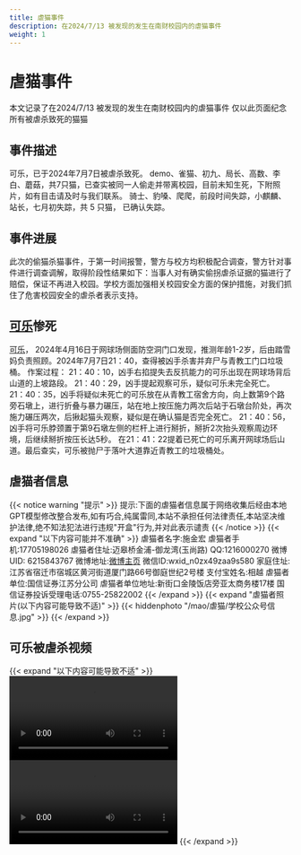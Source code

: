 ```yaml
---
title: 虐猫事件
description: 在2024/7/13 被发现的发生在南财校园内的虐猫事件
weight: 1
---
```

#  虐猫事件
本文记录了在2024/7/13 被发现的发生在南财校园内的虐猫事件
仅以此页面纪念所有被虐杀致死的猫猫
## 事件描述
可乐，已于2024年7月7日被虐杀致死。
demo、雀猫、初九、局长、高数、李白、蘑菇，共7只猫，已查实被同一人偷走并带离校园，目前未知生死，下附照片，如有目击请及时与我们联系。
骑士、豹嗓、爬爬，前段时间失踪，小麒麟、站长，七月初失踪，共 5 只猫， 已确认失踪。

## 事件进展
此次的偷猫杀猫事件，于第一时间报警，警方与校方均积极配合调查，警方针对事件进行调查调解，取得阶段性结果如下：当事人对有确实偷拐虐杀证据的猫进行了赔偿，保证不再进入校园。学校方面加强相关校园安全方面的保护措施，对我们抓住了危害校园安全的虐杀者表示支持。

## [可乐](/cn/docs/猫猫图鉴/离开的猫猫/虐猫而离开的猫猫/可乐/)惨死
[可乐](/cn/docs/猫猫图鉴/离开的猫猫/虐猫而离开的猫猫/可乐/)， 2024年4月16日于网球场侧面防空洞门口发现，推测年龄1-2岁，后由踏雪妈负责照顾。2024年7月7日21：40，查得被凶手杀害并弃尸与青教工门口垃圾桶。
作案过程：
21：40：10，凶手右掐提失去反抗能力的可乐出现在网球场背后山道的上坡路段。
21：40：29，凶手提起观察可乐，疑似可乐未完全死亡。
21：40：35，凶手将疑似未死亡的可乐放在从青教工宿舍方向，向上数第9个路旁石墩上，进行折叠与暴力碾压，站在地上按压施力两次后站于石墩台阶处，再次施力碾压两次，后揪起猫头观察，疑似是在确认猫是否完全死亡。
21：40：56，凶手将可乐脖颈置于第9石墩左侧的栏杆上进行掰折，掰折2次抬头观察周边环境，后继续掰折按压长达5秒。
在21：41：22提着已死亡的可乐离开网球场后山道。最后查实，可乐被抛尸于落叶大道靠近青教工的垃圾桶处。

## 虐猫者信息
{{< notice warning "提示" >}} 
提示:下面的虐猫者信息属于网络收集后经由本地GPT模型修改整合发布,如有巧合,纯属雷同,本站不承担任何法律责任,本站坚决维护法律,绝不知法犯法进行违规"开盒"行为,并对此表示谴责
{{< /notice >}}
{{< expand "以下内容可能并不准确" >}}
虐猫者名字:施金宏
虐猫者手机:17705198026
虐猫者住址:迈皋桥金浦-御龙湾(玉尚路)
QQ:1216000270
微博UID: 6215843767
微博地址:<a href="https://weibo.com/u/6215843767">微博主页</a>
微信ID:wxid_n0zx49zaa9s580
家庭住址:江苏省宿迁市宿城区黄河街道厦门路66号御庭世纪2号楼
支付宝姓名:相越
虐猫者单位:国信证券江苏分公司
虐猫者单位地址:新街口金陵饭店旁亚太商务楼17楼
国信证券投诉受理电话:0755-25822002
{{< /expand >}}
{{< expand "虐猫者照片(以下内容可能导致不适)" >}}
{{< hiddenphoto "/mao/虐猫/学校公众号信息.jpg" >}}
{{< /expand >}}


## 可乐被虐杀视频
{{< expand "以下内容可能导致不适" >}}
<a href="https://nufe.wiki/mao/虐猫/虐杀可乐视频.mp4" title="可乐被虐杀视频"><video controls loop playsinline><source src="https://nufe.wiki/mao/虐猫/虐杀可乐视频.mp4" type="video/mp4"></video></a>
<a href="https://nufe.wiki/mao/虐猫/虐杀可乐视频2.mp4" title="可乐被虐杀视频"><video controls loop playsinline><source src="https://nufe.wiki/mao/虐猫/虐杀可乐视频2.mp4" type="video/mp4"></video></a>
{{< /expand >}}


